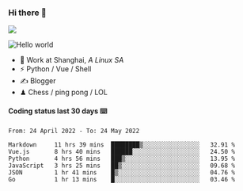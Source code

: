 ### Hi there 👋
![](https://komarev.com/ghpvc/?username=Xuhandsome)


<img src="https://github-readme-stats.vercel.app/api?username=XuHandsome&show_icons=true&theme=merko" alt="Hello world">

<br/>

- 🍻  Work at Shanghai, _A Linux SA_
- ⚡  Python / Vue / Shell
- ✍️  Blogger
- ♟  Chess / ping pong / LOL

#### Coding status last 30 days ⌨️

<!--START_SECTION:waka-->

```text
From: 24 April 2022 - To: 24 May 2022

Markdown     11 hrs 39 mins  ████████▒░░░░░░░░░░░░░░░░   32.91 %
Vue.js       8 hrs 40 mins   ██████░░░░░░░░░░░░░░░░░░░   24.50 %
Python       4 hrs 56 mins   ███▒░░░░░░░░░░░░░░░░░░░░░   13.95 %
JavaScript   3 hrs 25 mins   ██▒░░░░░░░░░░░░░░░░░░░░░░   09.68 %
JSON         1 hr 41 mins    █▒░░░░░░░░░░░░░░░░░░░░░░░   04.76 %
Go           1 hr 13 mins    █░░░░░░░░░░░░░░░░░░░░░░░░   03.46 %
```

<!--END_SECTION:waka-->

